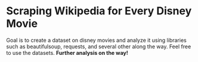 # Scraping Wikipedia for Every Disney Movie
Goal is to create a dataset on disney movies and analyze it using libraries such as beautifulsoup, requests, and several other along the way. Feel free to use the datasets. **Further analysis on the way!**
